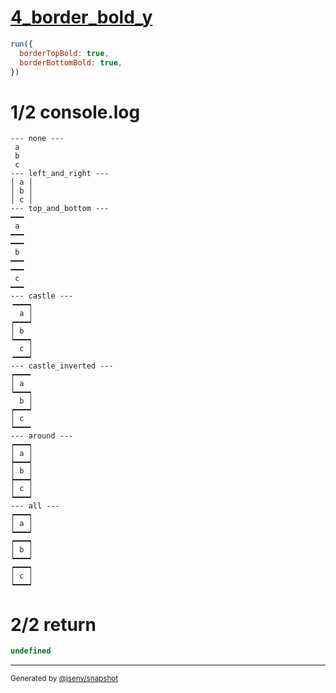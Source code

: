 # [4_border_bold_y](../../table_3_cells_same_column.test.mjs#L107)

```js
run({
  borderTopBold: true,
  borderBottomBold: true,
})
```

# 1/2 console.log

```console
--- none ---
 a 
 b 
 c 
--- left_and_right ---
│ a │
│ b │
│ c │
--- top_and_bottom ---
━━━
 a 
━━━
━━━
 b 
━━━
━━━
 c 
━━━
--- castle ---
╺━━━┑
  a │
┍━━━┙
│ b  
┕━━━┑
  c │
╺━━━┙
--- castle_inverted ---
┍━━━╸
│ a  
┕━━━┑
  b │
┍━━━┙
│ c  
┕━━━╸
--- around ---
┍━━━┑
│ a │
┝━━━┥
│ b │
┝━━━┥
│ c │
┕━━━┙
--- all ---
┍━━━┑
│ a │
┕━━━┙
┍━━━┑
│ b │
┕━━━┙
┍━━━┑
│ c │
┕━━━┙
```

# 2/2 return

```js
undefined
```

---

<sub>
  Generated by <a href="https://github.com/jsenv/core/tree/main/packages/independent/snapshot">@jsenv/snapshot</a>
</sub>

